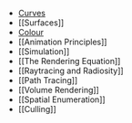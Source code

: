- [Curves](Curves.md)
- [[Surfaces]]
- [Colour](Year%203/First%20Semester/Graphics%20and%20Virtual%20Environments/Colour.md)
- [[Animation Principles]]
- [[Simulation]]
- [[The Rendering Equation]]
- [[Raytracing and Radiosity]]
- [[Path Tracing]]
- [[Volume Rendering]]
- [[Spatial Enumeration]]
- [[Culling]]